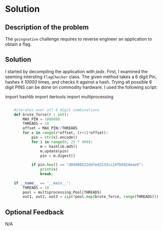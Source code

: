 # Solution

## Description of the problem

The `goingnative` challenge requires to reverse engineer an application to obtain a flag.

## Solution

I started by decompiling the application with *jadx*. First, I examined the seeming intersting `FlagChecker` class. The given method takes a 6 digit Pin, hashes it *10000* times, and checks it against a hash. Trying all possible 6 digit PINS can be done on commodity hardware. I used the following script:


import hashlib
import itertools
import multiprocessing

```python

    #iterates over all 6 digit combinations
    def brute_force(r : int):
        MAX_PIN = 1000000
        THREADS = 10
        offset = MAX_PIN//THREADS
        for x in range(r*offset, (r+1)*offset):
            pin = str(x).encode()
            for i in range(0, 25 * 400):
                m = hashlib.md5()
                m.update(pin)
                pin = m.digest()
        
            if pin.hex() == "d04988522ddfed3133cc24fb6924eae9":
                print(x)
                break;
    
    if __name__ == '__main__':
        THREADS = 10
        pool = multiprocessing.Pool(THREADS)
        out1, out2, out3 = zip(*pool.map(brute_force, range(THREADS)))

```



## Optional Feedback

N/A
